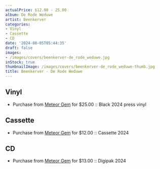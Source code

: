 ```yaml
---
actualPrice: $12.00 - 25.00
album: De Rode Weduwe
artist: Beenkerver
categories:
- Vinyl
- Cassette
- CD
date: '2024-08-05T05:44:35'
draft: false
images:
- /images/covers/beenkerver-de_rode_weduwe.jpg
inStock: true
thumbnailImage: /images/covers/beenkerver-de_rode_weduwe-thumb.jpg
title: Beenkerver - De Rode Weduwe
---
```


## Vinyl
* Purchase from [Meteor Gem](https://meteor-gem.com/products/beenkerver-de-rode-weduwe-lp) for $25.00 :: Black 2024 press vinyl
## Cassette
* Purchase from [Meteor Gem](https://meteor-gem.com/products/beenkerver-de-rode-weduwe-cassette) for $12.00 :: Cassette 2024
## CD
* Purchase from [Meteor Gem](https://meteor-gem.com/products/beenkerver-de-rode-weduwe-cd-1) for $13.00 :: Digipak 2024
